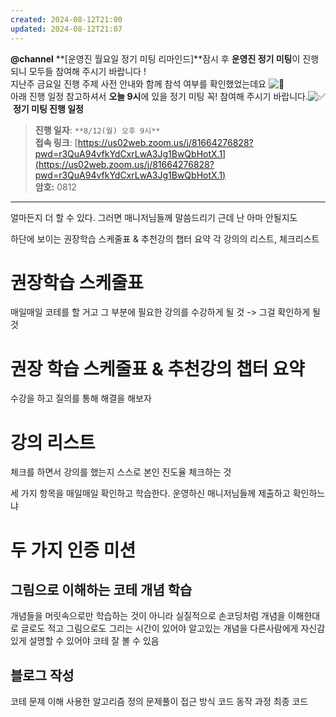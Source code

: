 ```yaml
---
created: 2024-08-12T21:00
updated: 2024-08-12T21:07
---
```

**@channel** **[운영진 월요일 정기 미팅 리마인드]**잠시 후 **운영진 정기 미팅**이 진행되니 모두들 참여해 주시기 바랍니다 !  
지난주 금요일 진행 주제 사전 안내와 함께 참석 여부를 확인했었는데요 ![:slightly_smiling_face:](https://a.slack-edge.com/production-standard-emoji-assets/14.0/google-medium/1f642.png)  
아래 진행 일정 참고하셔서 **오늘 9시**에 있을 정기 미팅 꼭! 참여해 주시기 바랍니다.![:white_check_mark:](https://a.slack-edge.com/production-standard-emoji-assets/14.0/google-medium/2705.png) **정기 미팅 진행 일정**  

> **진행 일자**: `**8/12(월) 오후 9시**`  
> **접속 링크**: [https://us02web.zoom.us/j/81664276828?pwd=r3QuA94vfkYdCxrLwA3Jg1BwQbHotX.1](https://us02web.zoom.us/j/81664276828?pwd=r3QuA94vfkYdCxrLwA3Jg1BwQbHotX.1)  
> **암호:** 0812

---
얼마든지 더 할 수 있다. 그러면 매니저님들께 말씀드리기 근데 난 아마 안될지도


하단에 보이는 권장학습 스케줄표  & 추천강의 챕터 요약 각 강의의 리스트, 체크리스트

# 권장학습 스케줄표
매일매일 코테를 할 거고 그 부분에 필요한 강의를 수강하게 될 것 
-> 그걸 확인하게 될 것
# 권장 학습 스케줄표 & 추천강의 챕터 요약
수강을 하고 질의를 통해 해결을 해보자
# 강의 리스트
체크를 하면서 강의를 했는지 스스로 본인 진도율 체크하는 것


세 가지 항목을 매일매일 확인하고 학습한다. 
운영하신 매니저님들께 제출하고 확인하느냐


# 두 가지 인증 미션

## 그림으로 이해하는 코테 개념 학습
개념들을 머릿속으로만 학습하는 것이 아니라 실질적으로 손코딩처럼 개념을 이해한대로 글로도 적고 그림으로도 그리는 시간이 있어야 알고있는 개념을 다른사람에게 자신감 있게 설명할 수 있어야 코테 잘 볼 수 있음

## 블로그 작성
코테 문제 이해
사용한 알고리즘 정의
문제풀이 접근 방식
코드 동작 과정
최종 코드





